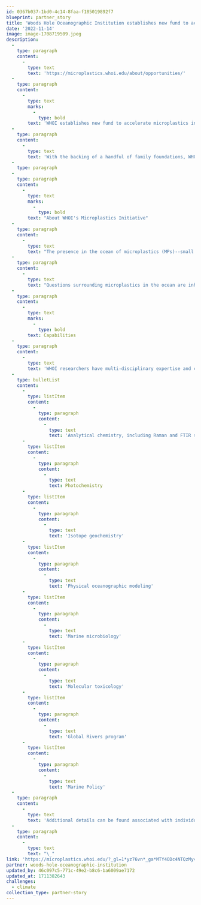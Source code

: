 ```yaml
---
id: 0367b037-1bd0-4c14-8faa-f185019892f7
blueprint: partner_story
title: 'Woods Hole Oceanographic Institution establishes new fund to accelerate microplastics innovation'
date: '2022-11-14'
image: image-1708719509.jpeg
description:
  -
    type: paragraph
    content:
      -
        type: text
        text: 'https://microplastics.whoi.edu/about/opportunities/'
  -
    type: paragraph
    content:
      -
        type: text
        marks:
          -
            type: bold
        text: 'WHOI establishes new fund to accelerate microplastics innovation'
  -
    type: paragraph
    content:
      -
        type: text
        text: 'With the backing of a handful of family foundations, WHOI is launching a Marine Microplastics Innovation Accelerator to help answer some of the most pressing—and foundational—questions about marine microplastics and their impacts'
  -
    type: paragraph
  -
    type: paragraph
    content:
      -
        type: text
        marks:
          -
            type: bold
        text: "About WHOI's Microplastics Initiative"
  -
    type: paragraph
    content:
      -
        type: text
        text: "The presence in the ocean of microplastics (MPs)--small particles of plastic less than 5 mm in size--has emerged as a major cause for concern around the world. WHOI scientists\_first identified\_MPs in\_coastal\_and open ocean environments in the 1970s and subsequently contributed to seminal research on the presence of MPs in the North Atlantic subtropical gyre that was\_published in 2010. In 2017, WHOI launched a marine microplastics program, with goals that included 1) convening an\_international workshop\_to identify the key knowledge gaps and research questions concerning microplastic pollution in the ocean and 2) building a long-term, collaborative, interdisciplinary research program to address these questions and provide a better understanding of the MP problem and its possible solutions."
  -
    type: paragraph
    content:
      -
        type: text
        text: "Questions surrounding microplastics in the ocean are inherently complex and cross traditional disciplinary boundaries. As a result,\_WHOI researchers\_are working individually and collaboratively to conduct cross-disciplinary research to understand the fate and impacts of marine microplastics and their much smaller cousin, nanoplastics. The research is supported by\_partners and sponsors\_that include federal agencies, foundations, and individuals. WHOI scientists and engineers are also providing leadership in the microplastics research field by organizing\_events\_and giving\_presentations\_to a variety of audiences."
  -
    type: paragraph
    content:
      -
        type: text
        marks:
          -
            type: bold
        text: Capabilities
  -
    type: paragraph
    content:
      -
        type: text
        text: 'WHOI researchers have multi-disciplinary expertise and capabilities that are being applied to understand microplastics in the ocean:'
  -
    type: bulletList
    content:
      -
        type: listItem
        content:
          -
            type: paragraph
            content:
              -
                type: text
                text: 'Analytical chemistry, including Raman and FTIR spectroscopy and mass spectrometry'
      -
        type: listItem
        content:
          -
            type: paragraph
            content:
              -
                type: text
                text: Photochemistry
      -
        type: listItem
        content:
          -
            type: paragraph
            content:
              -
                type: text
                text: 'Isotope geochemistry'
      -
        type: listItem
        content:
          -
            type: paragraph
            content:
              -
                type: text
                text: 'Physical oceanographic modeling'
      -
        type: listItem
        content:
          -
            type: paragraph
            content:
              -
                type: text
                text: 'Marine microbiology'
      -
        type: listItem
        content:
          -
            type: paragraph
            content:
              -
                type: text
                text: 'Molecular toxicology'
      -
        type: listItem
        content:
          -
            type: paragraph
            content:
              -
                type: text
                text: 'Global Rivers program'
      -
        type: listItem
        content:
          -
            type: paragraph
            content:
              -
                type: text
                text: 'Marine Policy'
  -
    type: paragraph
    content:
      -
        type: text
        text: 'Additional details can be found associated with individual team members.'
  -
    type: paragraph
    content:
      -
        type: text
        text: "\_"
link: 'https://microplastics.whoi.edu/?_gl=1*yz76vn*_ga*MTY4ODc4NTQzMy4xNzA3MTY1OTUy*_ga_HLKFZX9JZK*MTcwODcxODk0MC41LjEuMTcwODcxOTI1MC4wLjAuMA..*_gcl_au*MTYxOTg5ODEwNS4xNzA3MTY1OTUy'
partner: woods-hole-oceanographic-institution
updated_by: 46c097c5-771c-49e2-b8c6-ba6009ae7172
updated_at: 1711382643
challenges:
  - climate
collection_type: partner-story
---
```

